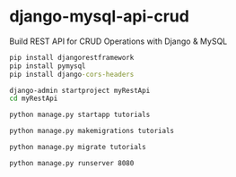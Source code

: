 # django-mysql-api-crud
Build REST API for CRUD Operations with Django &amp; MySQL

```bat
pip install djangorestframework
pip install pymysql
pip install django-cors-headers

django-admin startproject myRestApi
cd myRestApi

python manage.py startapp tutorials

python manage.py makemigrations tutorials

python manage.py migrate tutorials

python manage.py runserver 8080
```
